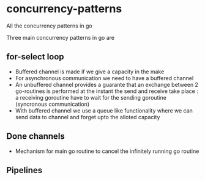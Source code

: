 # concurrency-patterns
All the concurrency patterns in go

Three main concurrency patterns in go are 
## for-select loop 
* Buffered channel is made if we give a capacity in the make
* For asynchronous communication we need to have a buffered channel
* An unbuffered channel provides a guarante that an exchange between 2 go-routines is performed at the instant the send and receive take place : a receiving goroutine have to wait for the sending goroutine (syncronous communication)
* With buffered channel we use a queue like functionality where we can send data to channel and forget upto the alloted capacity 

## Done channels 
* Mechanism for main go routine to cancel the infinitely running go routine
## Pipelines
